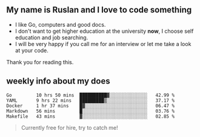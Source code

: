 ## My name is Ruslan and I love to code something

- I like Go, computers and good docs.
- I don't want to get higher education at the university **now**, I choose self education and job searching.
- I will be very happy if you call me for an interview or let me take a look at your code.

Thank you for reading this.

## weekly info about my does
<!--START_SECTION:waka-->
```text
Go         10 hrs 50 mins  ██████████▓░░░░░░░░░░░░░░   42.99 % 
YAML       9 hrs 22 mins   █████████▒░░░░░░░░░░░░░░░   37.17 % 
Docker     1 hr 37 mins    █▓░░░░░░░░░░░░░░░░░░░░░░░   06.47 % 
Markdown   56 mins         █░░░░░░░░░░░░░░░░░░░░░░░░   03.76 % 
Makefile   43 mins         ▓░░░░░░░░░░░░░░░░░░░░░░░░   02.85 % 
```
<!--END_SECTION:waka-->

> Currently free for hire, try to catch me!
